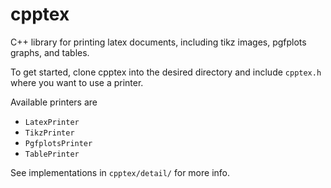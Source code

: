 # cpptex
C++ library for printing latex documents, including tikz images, pgfplots graphs, and tables.

To get started, clone cpptex into the desired directory and include `cpptex.h` where you want to use a printer.

Available printers are 

* `LatexPrinter`
* `TikzPrinter`
* `PgfplotsPrinter`
* `TablePrinter`

See implementations in `cpptex/detail/` for more info.
